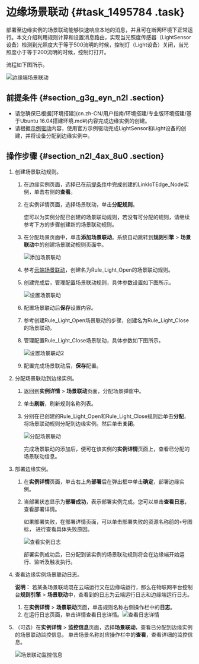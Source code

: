 # 边缘场景联动 {#task_1495784 .task}

部署至边缘实例的场景联动能够快速响应本地的消息，并且可在断网环境下正常运行。本文介绍利用规则计算和设置消息路由，实现当光照度传感器（LightSensor设备）检测到光照度大于等于500流明的时候，控制灯（Light设备）关闭，当光照度小于等于200流明的时候，控制灯打开。

流程如下图所示。

![边缘端场景联动](http://static-aliyun-doc.oss-cn-hangzhou.aliyuncs.com/assets/img/130425/156808051439453_zh-CN.png)

## 前提条件 {#section_g3g_eyn_n2l .section}

-   请您确保已根据[环境搭建](cn.zh-CN/用户指南/环境搭建/专业版环境搭建/基于Ubuntu 16.04搭建环境.md#)内容完成边缘实例的创建。
-   请根据[示例驱动](cn.zh-CN/用户指南/设备接入/示例驱动.md#)内容，使用官方示例驱动完成LightSensor和Light设备的创建，并将设备分配到边缘实例中。

## 操作步骤 {#section_n2l_4ax_8u0 .section}

1.  创建场景联动规则。 
    1.  在边缘实例页面，选择已在[前提条件](#)中完成创建的LinkIoTEdge\_Node实例，单击右侧的**查看**。
    2.  在实例详情页面，选择场景联动，单击**分配规则**。 

        您可以为实例分配已创建的场景联动规则，若没有可分配的规则，请继续参考下方的步骤创建新的场景联动规则。

    3.  在分配场景页面中，单击**添加场景联动**。系统自动跳转到**规则引擎** \> **场景联动**中的创建场景联动规则页面中。 

        ![添加场景联动](http://static-aliyun-doc.oss-cn-hangzhou.aliyuncs.com/assets/img/130425/156808051439880_zh-CN.png)

    4.  参考[云端场景联动](cn.zh-CN/用户指南/场景联动/云端场景联动.md#)，创建名为Rule\_Light\_Open的场景联动规则。
    5.  创建完成后，管理配置场景联动规则，具体参数设置如下图所示。 

        ![设置场景联动](http://static-aliyun-doc.oss-cn-hangzhou.aliyuncs.com/assets/img/130425/156808051439456_zh-CN.png)

    6.  配置场景联动后**保存**设置内容。
    7.  参考创建Rule\_Light\_Open场景联动的步骤，创建名为Rule\_Light\_Close的场景联动。
    8.  管理配置Rule\_Light\_Close场景联动，具体参数如下图所示。 

        ![设置场景联动2](http://static-aliyun-doc.oss-cn-hangzhou.aliyuncs.com/assets/img/130425/156808051539457_zh-CN.png)

    9.  配置完成场景联动后，**保存**配置。
2.  分配场景联动到边缘实例。 
    1.  返回到**实例详情** \> **场景联动**页面，分配场景弹窗中。
    2.  单击**刷新**，刷新规则名称列表。
    3.  分别在已创建的Rule\_Light\_Open和Rule\_Light\_Close规则后单击**分配**，将场景联动规则分配到边缘实例。然后单击**关闭**。 

        ![分配场景联动](http://static-aliyun-doc.oss-cn-hangzhou.aliyuncs.com/assets/img/130425/156808051539890_zh-CN.png)

        完成场景联动的添加后，便可在该实例的**实例详情**页面上，查看已分配的场景联动信息。

3.  部署边缘实例。 
    1.  在**实例详情**页面，单击右上角**部署**后在弹出框中单击**确定**，部署边缘实例。
    2.  当部署状态显示为**部署成功**，表示部署实例完成。您可以单击**查看日志**，查看部署详情。 

        如果部署失败，在部署详情页面，可以单击部署失败的资源名称前的`+`号图标， 进行查看具体失败原因。

        ![查看实例日志](http://static-aliyun-doc.oss-cn-hangzhou.aliyuncs.com/assets/img/130425/156808051540234_zh-CN.png)

        部署实例成功后，已分配到该实例的场景联动规则将会在边缘端开始运行、监听及触发执行。

4.  查看边缘实例场景联动日志。 

    **说明：** 若某条场景联动既在云端运行又在边缘端运行，那么在物联网平台控制台**规则引擎** \> **场景联动**中，查看到的日志为云端运行日志和边缘端运行日志。

    1.  在**实例详情** \> **场景联动**页面，单击规则名称右侧操作栏中的**日志**。
    2.  在运行日志页面，单击详情查看日志详情。![查看日志详情](http://static-aliyun-doc.oss-cn-hangzhou.aliyuncs.com/assets/img/130425/156808051540233_zh-CN.png)


5.  （可选）在**实例详情** \> **监控信息**页面，选择**场景联动**，查看已分配到边缘实例的场景联动监控信息。 单击场景名称对应操作栏中的**查看**，查看详细的监控信息。

    ![场景联动监控信息](http://static-aliyun-doc.oss-cn-hangzhou.aliyuncs.com/assets/img/130425/156808051555493_zh-CN.png)


